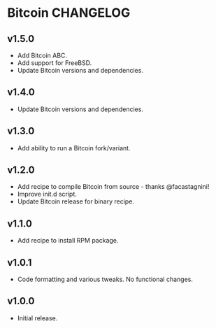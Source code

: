 Bitcoin CHANGELOG
=================

## v1.5.0

- Add Bitcoin ABC.
- Add support for FreeBSD.
- Update Bitcoin versions and dependencies.

## v1.4.0

- Update Bitcoin versions and dependencies.

## v1.3.0

- Add ability to run a Bitcoin fork/variant.

## v1.2.0
- Add recipe to compile Bitcoin from source - thanks @facastagnini!
- Improve init.d script.
- Update Bitcoin release for binary recipe.

## v1.1.0
- Add recipe to install RPM package.

## v1.0.1
- Code formatting and various tweaks. No functional changes.

## v1.0.0
- Initial release.

